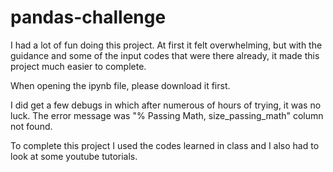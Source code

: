 # pandas-challenge

I had a lot of fun doing this project. At first it felt overwhelming, but with the guidance and some of the input codes that were there already, it made this project much easier to complete. 

When opening the ipynb file, please download it first. 

I did get a few debugs in which after numerous of hours of trying, it was no luck. The error message was "% Passing Math, size_passing_math" column not found. 

To complete this project I used the codes learned in class and I also had to look at some youtube tutorials. 
